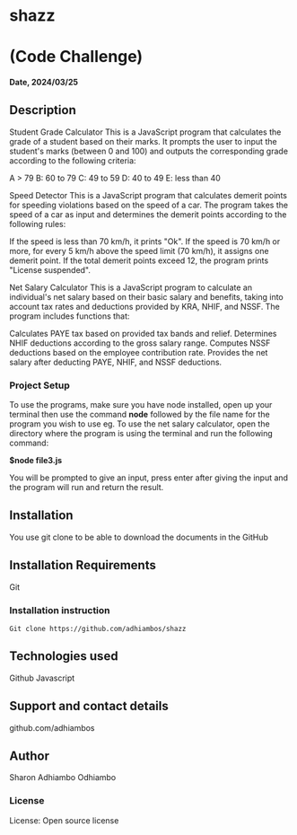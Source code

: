 # shazz
# (Code Challenge)

#### Date, 2024/03/25


## Description
Student Grade Calculator
This is a JavaScript program that calculates the grade of a student based on their marks. It prompts the user to input the student's marks (between 0 and 100) and outputs the corresponding grade according to the following criteria:

A > 79
B: 60 to 79
C: 49 to 59
D: 40 to 49
E: less than 40

Speed Detector
This is a  JavaScript program that calculates demerit points for speeding violations based on the speed of a car. The program takes the speed of a car as input and determines the demerit points according to the following rules:

If the speed is less than 70 km/h, it prints "Ok".
If the speed is 70 km/h or more, for every 5 km/h above the speed limit (70 km/h), it assigns one demerit point.
If the total demerit points exceed 12, the program prints "License suspended".

Net Salary Calculator
This is a JavaScript program to calculate an individual's net salary based on their basic salary and benefits, taking into account tax rates and deductions provided by KRA, NHIF, and NSSF. The program includes functions that:

Calculates PAYE tax based on provided tax bands and relief.
Determines NHIF deductions according to the gross salary range.
Computes NSSF deductions based on the employee contribution rate.
Provides the net salary after deducting PAYE, NHIF, and NSSF deductions.

### Project Setup

To use the programs, make sure you have node installed, open up your terminal then use the command **node** followed by the file name for the program you wish to use eg.
To use the net salary calculator, open the directory where the program is using the terminal and run the following command:

**$node file3.js** 

You will be prompted to give an input, press enter after giving the input and the program will run and return the result.


## Installation
You use git clone to be able to download the documents in the GitHub

## Installation Requirements
Git

### Installation instruction
```
Git clone https://github.com/adhiambos/shazz

```


## Technologies used
Github
Javascript

## Support and contact details
github.com/adhiambos

## Author
Sharon Adhiambo Odhiambo
### License
License: Open source license


















